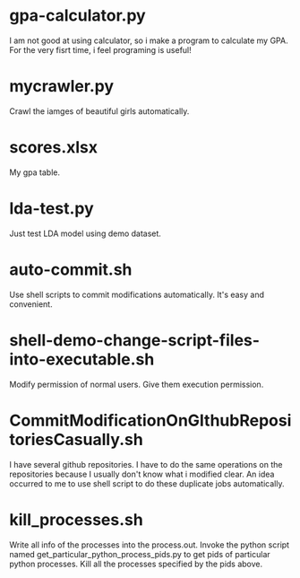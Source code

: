 # gpa-calculator.py
I am not good at using calculator, so i make a program to calculate my GPA.
For the very fisrt time, i feel programing is useful!

# mycrawler.py
Crawl the iamges of beautiful girls automatically.

# scores.xlsx
My gpa table.

# lda-test.py
Just test LDA model using demo dataset.

# auto-commit.sh
Use shell scripts to commit modifications automatically. It's easy and convenient.

# shell-demo-change-script-files-into-executable.sh
Modify permission of normal users. Give them execution permission.

# CommitModificationOnGIthubRepositoriesCasually.sh
I have several github repositories.
I have to do the same operations on the repositories because I usually don't know what i modified clear.
An idea occurred to me to use shell script to do these duplicate jobs automatically.

# kill_processes.sh
Write all info of the processes into the process.out.
Invoke the python script named get_particular_python_process_pids.py to get pids of particular python processes.
Kill all the processes specified by the pids above.
